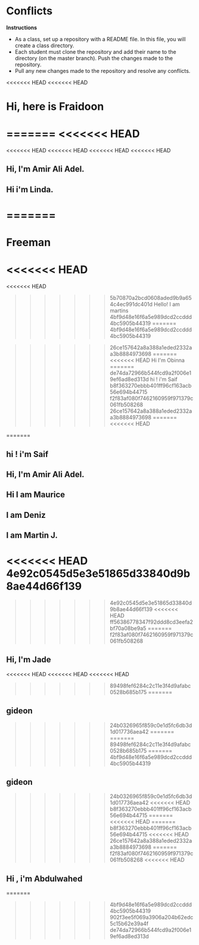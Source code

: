 # Conflicts

**Instructions**
* As a class, set up a repository with a README file. In this file, you will create a class directory.
* Each student must clone the repository and add their name to the directory (on the master branch). Push the changes made to the repository. 
* Pull any new changes made to the repository and resolve any conflicts. 

<<<<<<< HEAD
<<<<<<< HEAD
# Hi, here is Fraidoon 
=======
<<<<<<< HEAD
=======
<<<<<<< HEAD
<<<<<<< HEAD
<<<<<<< HEAD
<<<<<<< HEAD
## Hi, I'm Amir Ali Adel.

## Hi i'm Linda.
=======
=======
Freeman
=======
<<<<<<< HEAD
=======
<<<<<<< HEAD
>>>>>>> 5b70870a2bcd0608aded9b9a654c4ec991dc401d
Hello! I am martins
>>>>>>> 4bf9d48e16f6a5e989dcd2ccddd4bc5905b44319
=======
>>>>>>> 4bf9d48e16f6a5e989dcd2ccddd4bc5905b44319

>>>>>>> 26ce157642a8a388a1eded2332aa3b8884973698
=======
<<<<<<< HEAD
Hi I'm Obinna
=======
>>>>>>> de74da72966b544fcd9a2f006e19ef6ad8ed313d
hi ! i'm Saif
>>>>>>> b8f363270ebbb401ff96cf163acb56e694b44715
>>>>>>> f2f83af080f7462160959f971379c061fb508268
>>>>>>> 26ce157642a8a388a1eded2332aa3b8884973698
=======
<<<<<<< HEAD


=======
## hi ! i'm Saif
## Hi, I'm Amir Ali Adel.
## Hi I am Maurice
## I am Deniz
## I am Martin J.
<<<<<<< HEAD
 4e92c0545d5e3e51865d33840d9b8ae44d66f139
=======
>>>>>>> 4e92c0545d5e3e51865d33840d9b8ae44d66f139
<<<<<<< HEAD
>>>>>>> ff56386778347f92ddd8cd3eefa2bf70a08be9a5
=======
>>>>>>> f2f83af080f7462160959f971379c061fb508268

## Hi, I'm Jade
<<<<<<< HEAD
<<<<<<< HEAD
<<<<<<< HEAD
>>>>>>> 89498fef6284c2c11e3f4d9afabc0528b685b175
=======
## gideon
>>>>>>> 24b0326965f859c0e1d5fc6db3d1d017736aea42
=======
=======
>>>>>>> 89498fef6284c2c11e3f4d9afabc0528b685b175
=======
>>>>>>> 4bf9d48e16f6a5e989dcd2ccddd4bc5905b44319
## gideon
>>>>>>> 24b0326965f859c0e1d5fc6db3d1d017736aea42
<<<<<<< HEAD
>>>>>>> b8f363270ebbb401ff96cf163acb56e694b44715
=======
<<<<<<< HEAD
=======
>>>>>>> b8f363270ebbb401ff96cf163acb56e694b44715
<<<<<<< HEAD
>>>>>>> 26ce157642a8a388a1eded2332aa3b8884973698
=======
>>>>>>> f2f83af080f7462160959f971379c061fb508268
<<<<<<< HEAD
## Hi , i'm Abdulwahed
=======
>>>>>>> 4bf9d48e16f6a5e989dcd2ccddd4bc5905b44319
>>>>>>> 902f3ee5f069a3906a204b62edc5c15b62e39a4f
>>>>>>> de74da72966b544fcd9a2f006e19ef6ad8ed313d
